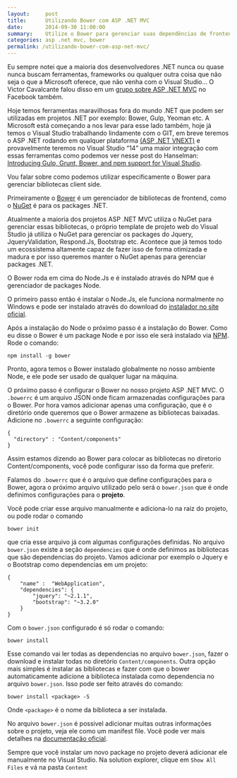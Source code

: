 ```yaml
---
layout:     post
title:      Utilizando Bower com ASP .NET MVC
date:       2014-09-30 11:00:00
summary:    Utilize o Bower para gerenciar suas dependências de frontend e seja mais feliz
categories: asp .net mvc, bower
permalink: /utilizando-bower-com-asp-net-mvc/
---
```


Eu sempre notei que a maioria dos desenvolvedores .NET nunca ou quase nunca buscam ferramentas, frameworks ou qualquer outra coisa que não seja o que a Microsoft oferece, que não venha com o Visual Studio... O Victor Cavalcante falou disso em um [grupo sobre ASP .NET MVC](https://www.facebook.com/groups/aspnetmvcbr/permalink/713959755348640/) no Facebook também.

Hoje temos ferramentas maravilhosas fora do mundo .NET que podem ser utilizadas em projetos .NET por exemplo: Bower, Gulp, Yeoman etc. A Microsoft está começando a nos levar para esse lado também, hoje já temos o Visual Studio trabalhando lindamente com o GIT, em breve teremos o ASP .NET rodando em qualquer plataforma [(ASP .NET VNEXT)](http://www.asp.net/vnext) e provavelmente teremos no Visual Studio “14” uma maior integração com essas ferramentas como podemos ver nesse post do Hanselman: [Introducing Gulp, Grunt, Bower, and npm support for Visual Studio](http://www.hanselman.com/blog/introducinggulpgruntbowerandnpmsupportforvisualstudio.aspx).

Vou falar sobre como podemos utilizar especificamente o Bower para gerenciar bibliotecas client side.

Primeiramente o [Bower](http://bower.io/) é um gerenciador de bibliotecas de frontend, como o [NuGet](http://www.nuget.org/) é para os packages .NET. 

Atualmente a maioria dos projetos ASP .NET MVC utiliza o NuGet para gerenciar essas bibliotecas, o próprio template de projeto web do Visual Studio já utiliza o NuGet para gerenciar os packages do Jquery, JqueryValidation, Respond.Js, Bootstrap etc. 
Acontece que já temos todo um ecossistema altamente capaz de fazer isso de forma otimizada e madura e por isso queremos manter o NuGet apenas para gerenciar packages .NET.

O Bower roda em cima do Node.Js e é instalado através do NPM que é gerenciador de packages Node. 

O primeiro passo então é instalar o Node.Js, ele funciona normalmente no Windows e pode ser instalado através do download do [instalador no site oficial](http://nodejs.org/).

Após a instalação do Node o próximo passo é a instalação do Bower. Como eu disse o Bower é um package Node e por isso ele será instalado via [NPM](https://www.npmjs.org). Rode o comando:

```
npm install -g bower
```

Pronto, agora temos o Bower instalado globalmente no nosso ambiente Node, e ele pode ser usado de qualquer lugar na máquina.

O próximo passo é configurar o Bower no nosso projeto ASP .NET MVC. O ```.bowerrc``` é um arquivo JSON onde ficam armazenadas configurações para o Bower. Por hora vamos adicionar apenas uma configuração, que é o diretório onde queremos que o Bower armazene as bibliotecas baixadas. Adicione no ```.bowerrc``` a seguinte configuração:

```
{
  "directory" : "Content/components"
}
```

Assim estamos dizendo ao Bower para colocar as bibliotecas no diretorio Content/components, você pode configurar isso da forma que preferir.

Falamos do ```.bowerrc``` que é o arquivo que define configurações para o Bower, agora o próximo arquivo utilizado pelo será o ```bower.json``` que é onde definimos configurações para o **projeto**.

Você pode criar esse arquivo manualmente e adiciona-lo na raiz do projeto, ou pode rodar o comando

```
bower init
```

que cria esse arquivo já com algumas configurações definidas. No arquivo ```bower.json``` existe a seção ```dependencies``` que é onde definimos as bibliotecas que são dependencias do projeto. Vamos adicionar por exemplo o Jquery e o Bootstrap como dependencias em um projeto:

```
{
    "name" :  "WebApplication",
    "dependencies": {
        "jquery": "~2.1.1",
        "bootstrap": "~3.2.0"
    }
}
```

Com o ```bower.json``` configurado é só rodar o comando:

```
bower install
```

Esse comando vai ler todas as dependencias no arquivo ```bower.json```, fazer o download e instalar todas no diretório ```Content/components```. Outra opção mais simples é instalar as bibliotecas e fazer com que o bower automaticamente adicione a biblioteca instalada como dependencia no arquivo ```bower.json```. Isso pode ser feito através do comando:

```
bower install <package> -S
```

Onde ```<package>``` é o nome da biblioteca a ser instalada.

No arquivo ```bower.json``` é possivel adicionar muitas outras informações sobre o projeto, veja ele como um manifest file. Você pode ver mais detalhes na [documentação oficial](http://bower.io/docs/creating-packages/).

Sempre que você instalar um novo package no projeto deverá adicionar ele manualmente no Visual Studio.
Na solution explorer, clique em ```Show All Files``` e vá na pasta ```Content```

